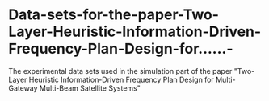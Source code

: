 # Data-sets-for-the-paper-Two-Layer-Heuristic-Information-Driven-Frequency-Plan-Design-for......-
The experimental data sets used in the simulation part of the paper "Two-Layer Heuristic Information-Driven Frequency Plan Design for Multi-Gateway Multi-Beam Satellite Systems"
